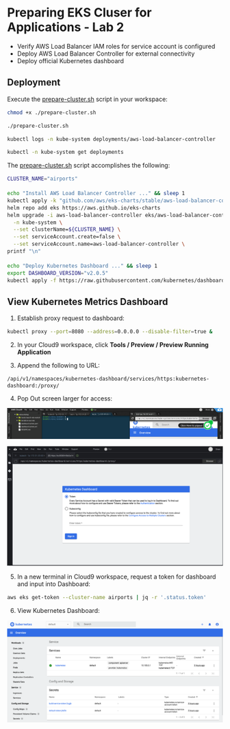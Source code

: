 # Preparing EKS Cluser for Applications - Lab 2

* Verify AWS Load Balancer IAM roles for service account is configured
* Deploy AWS Load Balancer Controller for external connectivity
* Deploy official Kubernetes dashboard

## Deployment

Execute the [prepare-cluster.sh](./prepare-cluster.sh) script in your workspace:

```bash
chmod +x ./prepare-cluster.sh
```

```bash
./prepare-cluster.sh
```

```bash
kubectl logs -n kube-system deployments/aws-load-balancer-controller
```

```bash
kubectl -n kube-system get deployments
```

The [prepare-cluster.sh](./prepare-cluster.sh) script accomplishes the following:

```bash
CLUSTER_NAME="airports"

echo "Install AWS Load Balancer Controller ..." && sleep 1
kubectl apply -k "github.com/aws/eks-charts/stable/aws-load-balancer-controller/crds?ref=master"
helm repo add eks https://aws.github.io/eks-charts
helm upgrade -i aws-load-balancer-controller eks/aws-load-balancer-controller \
  -n kube-system \
  --set clusterName=${CLUSTER_NAME} \
  --set serviceAccount.create=false \
  --set serviceAccount.name=aws-load-balancer-controller \
printf "\n"

echo "Deploy Kubernetes Dashboard ..." && sleep 1
export DASHBOARD_VERSION="v2.0.5"
kubectl apply -f https://raw.githubusercontent.com/kubernetes/dashboard/${DASHBOARD_VERSION}/aio/deploy/recommended.yaml
```

## View Kubernetes Metrics Dashboard

1. Establish proxy request to dashboard: 

```bash
kubectl proxy --port=8080 --address=0.0.0.0 --disable-filter=true &
```

2. In your Cloud9 workspace, click **Tools / Preview / Preview Running Application**

3. Append the following to URL:

```text
/api/v1/namespaces/kubernetes-dashboard/services/https:kubernetes-dashboard:/proxy/
```

4. Pop Out screen larger for access:

![2-dashboard](./images/2-dashboard.png)

![1-dashboard](./images/1-dashboard.png)

5. In a new terminal in Cloud9 workspace, request a token for dashboard and input into Dashboard:

```bash
aws eks get-token --cluster-name airports | jq -r '.status.token'
```

6. View Kubernetes Dashboard:

![3-dashboard](./images/3-dashboard.png)

